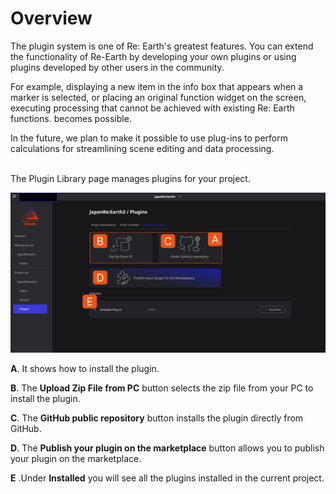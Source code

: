 # Overview

The plugin system is one of Re: Earth's greatest features. You can extend the functionality of Re-Earth by developing your own plugins or using plugins developed by other users in the community.

For example, displaying a new item in the info box that appears when a marker is selected, or placing an original function widget on the screen, executing processing that cannot be achieved with existing Re: Earth functions. becomes possible.

In the future, we plan to make it possible to use plug-ins to perform calculations for streamlining scene editing and data processing.
<br>
<br>

The Plugin Library page manages plugins for your project.

![55555555555555555555555_1.png](Overview%20ce224e1d8e1043e493d98a6e5c4444e6/55555555555555555555555_1.png)

**A**. It shows how to install the plugin.

**B**. The **Upload Zip File from PC** button selects the zip file from your PC to install the plugin.

**C**. The **GitHub public repository** button installs the plugin directly from GitHub.

**D**. The **Publish your plugin on the marketplace** button allows you to publish your plugin on the marketplace.

**E** .Under **Installed** you will see all the plugins installed in the current project.
